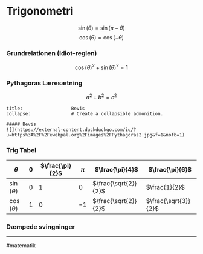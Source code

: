 # Trigonometri

$$\sin(\theta) = \sin(\pi - \theta)$$
$$\cos(\theta) = \cos(-\theta)$$

### Grundrelationen (Idiot-reglen)
$$\cos(\theta)^2 + \sin(\theta)^2 = 1$$
### Pythagoras Læresætning
$$a^2 + b^2 = c^2$$
```ad-example # Admonition type. See below for a list of available types.
title:                  Bevis
collapse:               # Create a collapsible admonition.

##### Bevis
![](https://external-content.duckduckgo.com/iu/?u=https%3A%2F%2Fewebpal.org%2Fimages%2FPythagoras2.jpg&f=1&nofb=1)
```

### Trig Tabel
| $\theta$ | $0$ | $\frac{\pi}{2}$ | $\pi$ | $\frac{\pi}{4}$ | $\frac{\pi}{6}$ |
|--|-- |--|--|--| -- |
| $\sin(\theta)$ | $0$ | $1$ | $0$ |$\frac{\sqrt{2}}{2}$ | $\frac{1}{2}$ |
| $\cos(\theta)$ | $1$ | $0$ | $-1$ | $\frac{\sqrt{2}}{2}$ | $\frac{\sqrt{3}}{2}$ |


### Dæmpede svingninger


---
#matematik